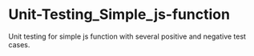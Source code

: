 # Unit-Testing_Simple_js-function
Unit testing for simple js function with several positive and negative test cases.

